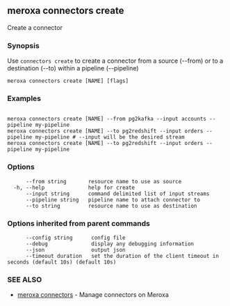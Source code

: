## meroxa connectors create

Create a connector

### Synopsis

Use `connectors create` to create a connector from a source (--from) or to a destination (--to) within a pipeline (--pipeline)

```
meroxa connectors create [NAME] [flags]
```

### Examples

```

meroxa connectors create [NAME] --from pg2kafka --input accounts --pipeline my-pipeline
meroxa connectors create [NAME] --to pg2redshift --input orders --pipeline my-pipeline # --input will be the desired stream
meroxa connectors create [NAME] --to pg2redshift --input orders --pipeline my-pipeline

```

### Options

```
      --from string       resource name to use as source
  -h, --help              help for create
      --input string      command delimited list of input streams
      --pipeline string   pipeline name to attach connector to
      --to string         resource name to use as destination
```

### Options inherited from parent commands

```
      --config string      config file
      --debug              display any debugging information
      --json               output json
      --timeout duration   set the duration of the client timeout in seconds (default 10s) (default 10s)
```

### SEE ALSO

* [meroxa connectors](meroxa_connectors.md)	 - Manage connectors on Meroxa

